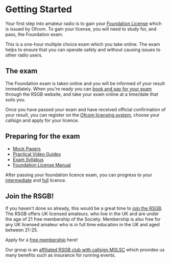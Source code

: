 # Getting Started

Your first step into amateur radio is to gain your [Foundation License](https://rsgb.org/main/clubs-training/for-students/foundation/)
which is issued by Ofcom. To gain your license, you will need to study for, and pass, the Foundation exam.

This is a one-hour multiple choice exam which you take online. The exam helps to ensure that you can operate safely and without
causing issues to other radio users.

## The exam

The Foundation exam is taken online and you will be informed of your result immediately. When you're ready you can  [book and pay for your exam](https://rsgb.org/main/clubs-training/for-students/paying-for-your-exam/) through the RSGB website, and take
your exam online at a time/date that suits you.

Once you have passed your exam and have received official confirmation of your result, you can register on the [Ofcom licensing system](https://www.ofcom.org.uk/spectrum/radio-equipment/licensing-portals), choose your callsign and apply for your licence.

## Preparing for the exam

- [Mock Papers](https://rsgb.org/main/clubs-training/training-resources/mock-exams/)
- [Practical Video Guides](https://rsgb.org/main/clubs-training/for-students/foundation/foundation-practicals-video-guides/)
- [Exam Syllabus](https://rsgb.services//public/exams/specifications/syllabus_2024_v1.6.pdf)
- [Foundation License Manual](https://www.rsgbshop.org/acatalog/The-Foundation-Licence-Manual-for-Radio-Amateurs-2322.html#SID=19)

After passing your foundation licence exam, you can progress to your [intermediate](https://rsgb.org/main/clubs-training/for-students/intermediate/) and [full](https://rsgb.org/main/clubs-training/for-students/full/) licence.

## Join the RSGB!

If you haven't done so already, this would be a great time to [join the RSGB](https://rsgb.org/main/join-us/join-the-rsgb/). 
The RSGB offers UK licensed amateurs. who live in the UK and are under the age of 21 free membership of the Society. 
Membership is also free for any UK licensed amateur who is in full time education in the UK and aged between 21-25. 

Apply for a [free membership](https://www.rsgbshop.org/acatalog/RSGB-Under-21-Membership-488.html#SID=119) here!

Our group is an [affiliated RSGB club with callsign M0LSC](https://thersgb.org/services/clubfinder/clubinfo/?callsign=M0LSC) which provides us many benefits such as insurance for running events.
